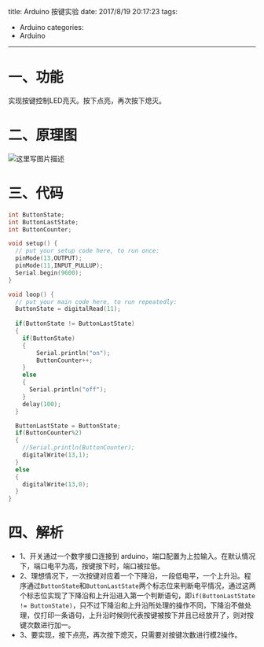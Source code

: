title: Arduino 按键实验
date: 2017/8/19 20:17:23
tags:
- Arduino
categories:
- Arduino
---

# 一、功能

实现按键控制LED亮灭。按下点亮，再次按下熄灭。

# 二、原理图
![这里写图片描述](http://p7tst3obo.bkt.clouddn.com/20170819195808163?imageView2/0/interlace/1/q/100|watermark/2/text/Y3lhbmcudGVjaA==/font/Y29uc29sYXM=/fontsize/720/fill/I0Q0RUVGMQ==/dissolve/69/gravity/SouthEast/dx/10/dy/10)

<!-- more -->

# 三、代码

```c
int ButtonState;
int ButtonLastState;
int ButtonCounter;

void setup() {
  // put your setup code here, to run once:
  pinMode(13,OUTPUT);
  pinMode(11,INPUT_PULLUP);
  Serial.begin(9600);
}

void loop() {
  // put your main code here, to run repeatedly:
  ButtonState = digitalRead(11);
  
  if(ButtonState != ButtonLastState)
  {
    if(ButtonState)
    {
        Serial.println("on");
        ButtonCounter++;
    }
    else
    {
      Serial.println("off");  
    }
    delay(100);
  }

  ButtonLastState = ButtonState;
  if(ButtonCounter%2)
  {
    //Serial.println(ButtonCounter);
    digitalWrite(13,1);  
  }
  else
  {
    digitalWrite(13,0);  
  }
}
```

# 四、解析
- 1、开关通过一个数字接口连接到 arduino，端口配置为上拉输入。在默认情况下，端口电平为高，按键按下时，端口被拉低。
- 2、理想情况下，一次按键对应着一个下降沿，一段低电平，一个上升沿。程序通过`ButtonState`和`ButtonLastState`两个标志位来判断电平情况，通过这两个标志位实现了下降沿和上升沿进入第一个判断语句，即`if(ButtonLastState != ButtonState)`，只不过下降沿和上升沿所处理的操作不同，下降沿不做处理，仅打印一条语句，上升沿时候则代表按键被按下并且已经放开了，则对按键次数进行加一。
- 3、要实现，按下点亮，再次按下熄灭，只需要对按键次数进行模2操作。
